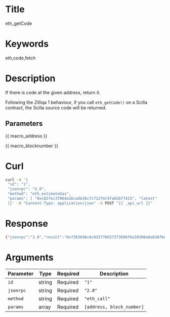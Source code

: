 # Title

eth_getCode

# Keywords

eth,code,fetch

# Description

If there is code at the given address, return it.

Following the Zilliqa 1 behaviour, if you call `eth_getCode()` on a Scilla contract, the Scilla source code will be returned.

## Parameters

{{ macro_address }}

{{ macro_blocknumber }}

# Curl

```sh
curl -d '{
 "id": "1",
 "jsonrpc": "2.0",
 "method": "eth_estimateGas",
 "params": [ "0xcb57ec3f064a16cadb36c7c712f4c9fa62b77415", "latest" 
 ]}' -H "Content-Type: application/json" -X POST "{{ _api_url }}"
```

# Response

```sh
{"jsonrpc":"2.0","result":"0x7363696c6c615f76657273696f6e20300a0a636f6e74726163742048656c6c6f4576656e747328290a0a7472616e736974696f6e2053656e644576656e7428290a202065203d207b205f6576656e746e616d653a202248656c6c6f223b20206d6573736167653a2022576f726c6422207d3b0a20206576656e7420650a656e640a0a","id":"1"}
```

# Arguments

| Parameter | Type   | Required | Description               |
|-----------|--------|----------|---------------------------|
| `id`      | string | Required | `"1"`                     |
| `jsonrpc` | string | Required | `"2.0"`                   |
| `method`  | string | Required | `"eth_call"`              |
| `params`  | array  | Required | `[address, block_number]` |
